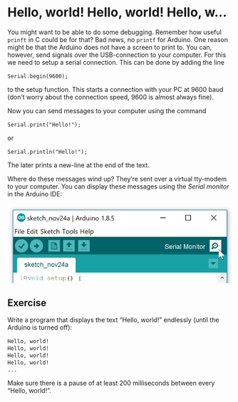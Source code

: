 # Hello, world! Hello, world! Hello, w…

You might want to be able to do some debugging. Remember how useful `prinft` in C could be for that? Bad news, no `printf` for Arduino. One reason might be that the Arduino does not have a screen to print to. You can, however, send signals over the USB-connection to your computer. For this we need to setup a serial connection. This can be done by adding the line

    Serial.begin(9600);

to the setup function. This starts a connection with your PC at 9600 baud (don’t worry about the connection speed, 9600 is almost always fine).

Now you can send messages to your computer using the command

    Serial.print("Hello!");

or

    Serial.println("Hello!");

The later prints a new-line at the end of the text.

Where do these messages wind up? They’re sent over a virtual tty-modem to your computer. You can display these messages using the _Serial monitor_ in the Arduino IDE:

![Serial monitor](serial.png "300px")

## Exercise

Write a program that displays the text “Hello, world!” endlessly (until the Arduino is turned off):

    Hello, world!
    Hello, world!
    Hello, world!
    Hello, world!
    ...

Make sure there is a pause of at least 200 milliseconds between every “Hello, world!”.
